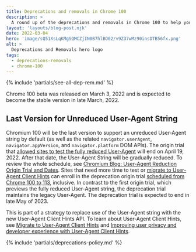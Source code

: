 ```yaml
---
title: Deprecations and removals in Chrome 100
description: >
  A round up of the deprecations and removals in Chrome 100 to help you plan.
layout: 'layouts/blog-post.njk'
date: 2022-03-04
hero: 'image/sQ51XsLqKMgSQMCZjIN0B7hlBO02/v9Z37wMz90insDTB56fx.png'
alt: >
  Deprecations and Removals hero logo
tags:
  - deprecations-removals
  - chrome-100
---
```


{% include 'partials/see-all-dep-rem.md' %}

Chrome 100 beta was released on March 3, 2022 and is expected to become the
stable version in late March, 2022.

## Last Version for Unreduced User-Agent String

Chromium 100 will be the last version to support an unreduced User-Agent string by default (as well as the related `navigator.userAgent`, `navigator.appVersion`, and `navigator.platform` DOM APIs). The origin trial that [allowed sites to test the fully reduced User-Agent](/origintrials/#/view_trial/-7123568710593282047) will end on April 19, 2022. After that date, the User-Agent String will be gradually reduced. To review the whole schedule, see [Chromium Blog: User-Agent Reduction Origin Trial and Dates](https://blog.chromium.org/2021/09/user-agent-reduction-origin-trial-and-dates.html). Sites that need more time to test or [migrate to User-Agent Client Hints](https://web.dev/migrate-to-ua-ch/) can enroll in the deprecation origin trial [scheduled from Chrome 100 to 113](/origintrials/#/view_trial/2608710084154359809), inclusive. In contrast to the first origin trial, which previews the fully reduced User-Agent string, the deprecation trial maintains the legacy User-Agent. The deprecation trial is expected to end in late May of 2023.

This is part of a strategy to replace use of the User-Agent string with the
new User-Agent Client Hints API. To learn about User-Agent Client Hints, see [Migrate to User-Agent Client Hints](https://web.dev/migrate-to-ua-ch/) and [Improving user privacy and developer experience with User-Agent Client Hints](https://web.dev/user-agent-client-hints/).

{% include 'partials/deprecations-policy.md' %}
